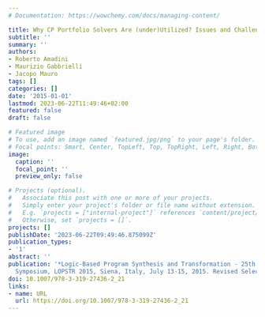 ```yaml
---
# Documentation: https://wowchemy.com/docs/managing-content/

title: Why CP Portfolio Solvers Are (under)Utilized? Issues and Challenges
subtitle: ''
summary: ''
authors:
- Roberto Amadini
- Maurizio Gabbrielli
- Jacopo Mauro
tags: []
categories: []
date: '2015-01-01'
lastmod: 2023-06-22T11:49:46+02:00
featured: false
draft: false

# Featured image
# To use, add an image named `featured.jpg/png` to your page's folder.
# Focal points: Smart, Center, TopLeft, Top, TopRight, Left, Right, BottomLeft, Bottom, BottomRight.
image:
  caption: ''
  focal_point: ''
  preview_only: false

# Projects (optional).
#   Associate this post with one or more of your projects.
#   Simply enter your project's folder or file name without extension.
#   E.g. `projects = ["internal-project"]` references `content/project/deep-learning/index.md`.
#   Otherwise, set `projects = []`.
projects: []
publishDate: '2023-06-22T09:49:46.875099Z'
publication_types:
- '1'
abstract: ''
publication: '*Logic-Based Program Synthesis and Transformation - 25th International
  Symposium, LOPSTR 2015, Siena, Italy, July 13-15, 2015. Revised Selected Papers*'
doi: 10.1007/978-3-319-27436-2_21
links:
- name: URL
  url: https://doi.org/10.1007/978-3-319-27436-2_21
---
```

